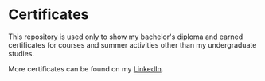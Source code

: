# Certificates
This repository is used only to show my bachelor's diploma and earned certificates for courses and summer activities other than my undergraduate studies.

More certificates can be found on my [LinkedIn](https://www.linkedin.com/in/chinnasf/).  
